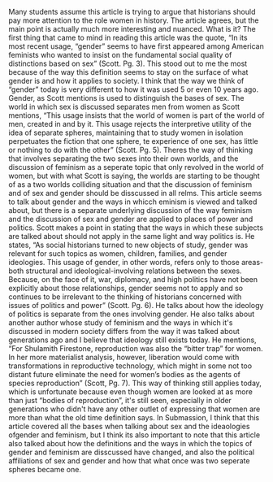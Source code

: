 Many students assume this article is trying to argue that historians should pay more attention to the role women in history. The article agrees, but the main point is actually much more interesting and nuanced. What is it?
	The first thing that came to mind in reading this article was the quote, “In its most recent usage, “gender” seems to have first appeared among American feminists who wanted to insist on the fundamental social quality of distinctions based on sex” (Scott. Pg. 3). 
  This stood out to me the most because of the way this definition seems to stay on the surface of what gender is and how it applies to society. I think that the way we think of “gender” today is very different to how it was used 5 or even 10 years ago. 
  Gender, as Scott mentions is used to distinguish the bases of sex. The world in which sex is discussed separates men from women as Scott mentions, “This usage insists that the world of women is part of the world of men, created in and by it. This usage rejects the interpretive utility of the idea of separate spheres, maintaining that to study women in isolation perpetuates the fiction that one sphere, te experience of one sex, has little or nothing to do with the other” (Scott. Pg. 5). 
  Theres the way of thinking that involves separating the two sexes into their own worlds, and the discussion of feminism as a seperate topic that only revolved in the world of women, but with what Scott is saying, the worlds are starting to be thought of as a two worlds colliding situation and that the discussion of feminism and of sex and gender should be disscussed in all relms. 
  This article seems to talk about gender and the ways in whicch eminism is viewed and talked about, but there is a separate underlying discussion of the way feminism and the discussion of sex and gender are applied to places of power and politics. Scott makes a point in stating that the ways in which these subjects are talked about should not apply in the same light and way politics is. 
  He states, “As social historians turned to new objects of study, gender was relevant for such topics as women, children, families, and gender ideologies. This usage of gender, in other words, refers only to those areas- both structural and ideological-involving relations between the sexes.
  Because, on the face of it, war, diplomacy, and high politics have not been explicitly about those relationships, gender seems not to apply and so continues to be irrelevant to the thinking of historians concerned with issues of politics and power” (Scott. Pg. 6). 
  He talks about how the ideology of politics is separate from the ones involving gender. He also talks about another author whose study of feminism and the ways in which it's discussed in modern society differs from the way it was talked about generations ago and I believe that ideology still exists today. 
  He mentions, “For Shulamith Firestone, reproduction was also the “bitter trap” for women. In her more materialist analysis, however, liberation would come with transformations in reproductive technology, which might in some not too distant future eliminate the need for women’s bodies as the agents of species reproduction” (Scott, Pg. 7). 
  This way of thinking still applies today, which is unfortunate because even though women are looked at as more than just “bodies of reproduction”, it's still seen, especially in older generations who didn't have any other outlet of expressing that women are more than what the old time definition says. 
  In Submassion, I think that this article covered all the bases when talking about sex and the ideaologies ofgender and feminism, but I think its also important to note that this article also talked about how the definitions and the ways in which the topics of gender and feminism are disscussed have changed, and also the political affiliations of sex and gender and how that what once was two seperate spheres became one.

